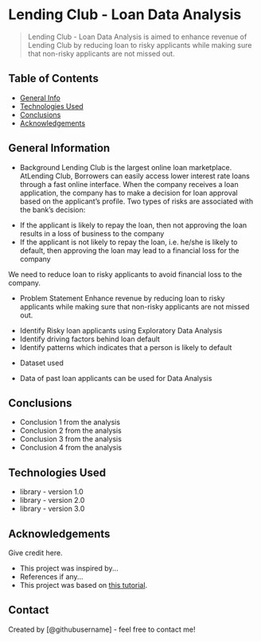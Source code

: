 # Lending Club - Loan Data Analysis
> Lending Club - Loan Data Analysis is aimed to enhance revenue of Lending Club by reducing loan to risky applicants while making sure that non-risky applicants are not missed out.


## Table of Contents
* [General Info](#general-information)
* [Technologies Used](#technologies-used)
* [Conclusions](#conclusions)
* [Acknowledgements](#acknowledgements)


## General Information
- Background
Lending Club is the largest online loan marketplace. AtLending Club, Borrowers can easily access lower interest rate loans through a fast online interface.
When the company receives a loan application, the company has to make a decision for loan approval based on the applicant’s profile. Two types of risks are associated with the bank’s decision:

* If the applicant is likely to repay the loan, then not approving the loan results in a loss of business to the company
* If the applicant is not likely to repay the loan, i.e. he/she is likely to default, then approving the loan may lead to a financial loss for the company

We need to reduce loan to risky applicants to avoid financial loss to the company.

- Problem Statement
Enhance revenue by reducing loan to risky applicants while making sure that non-risky applicants are not missed out.
* Identify Risky loan applicants using Exploratory Data Analysis
* Identify driving factors behind loan default
* Identify patterns which indicates that a person is likely to default

- Dataset used
* Data of past loan applicants can be used for Data Analysis

<!-- You don't have to answer all the questions - just the ones relevant to your project. -->

## Conclusions
- Conclusion 1 from the analysis
- Conclusion 2 from the analysis
- Conclusion 3 from the analysis
- Conclusion 4 from the analysis

<!-- You don't have to answer all the questions - just the ones relevant to your project. -->


## Technologies Used
- library - version 1.0
- library - version 2.0
- library - version 3.0

<!-- As the libraries versions keep on changing, it is recommended to mention the version of library used in this project -->

## Acknowledgements
Give credit here.
- This project was inspired by...
- References if any...
- This project was based on [this tutorial](https://www.example.com).


## Contact
Created by [@githubusername] - feel free to contact me!


